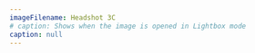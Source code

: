 ```yaml
---
imageFilename: Headshot 3C
# caption: Shows when the image is opened in Lightbox mode
caption: null
---
```


